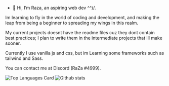 - 👋 Hi, I’m Raza, an aspiring web dev  ^^)/.

Im learning to fly in the world of coding and development, and making the leap from being a beginner to spreading my wings in this realm. 

My current projects doesnt have the readme files cuz they dont contain best practices; I plan to write them in the intermediate projects that Ill make sooner.

Currently I use vanilla js and css, but im Learning some frameworks such as tailwind and Sass.

You can contact me at Discord (RaZa #4999).
<!---
RazaNaqsh/RazaNaqsh is a ✨ special ✨ repository because its `README.md` (this file) appears on your GitHub profile.
You can click the Preview link to take a look at your changes.
--->
![Top Languages Card](https://github-readme-stats.vercel.app/api/top-langs/?username=RazaNaqsh)
![Github stats](https://github-readme-stats.vercel.app/api?username=RazaNaqsh&theme=highcontrast&show_icons=true&count_private=true)

